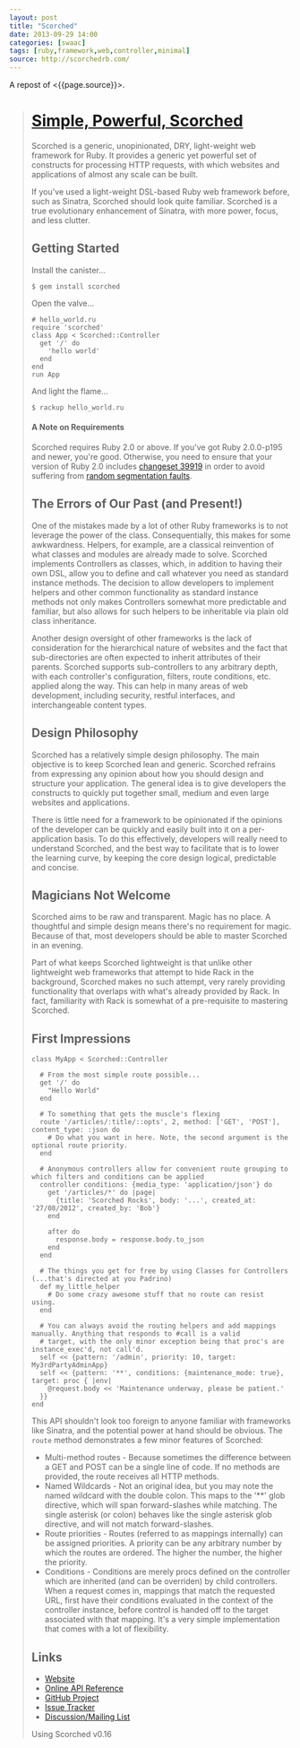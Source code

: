 ```yaml
---
layout: post
title: "Scorched"
date: 2013-09-29 14:00
categories: [swaac]
tags: [ruby,framework,web,controller,minimal]
source: http://scorchedrb.com/
---
```

A repost of <{{page.source}}>.


> [Simple, Powerful, Scorched](http://scorchedrb.com)
> ===================================================
> 
> Scorched is a generic, unopinionated, DRY, light-weight web framework for Ruby. It provides a generic yet powerful set of constructs for processing HTTP requests, with which websites and applications of almost any scale can be built.
> 
> If you've used a light-weight DSL-based Ruby web framework before, such as Sinatra, Scorched should look quite familiar. Scorched is a true evolutionary enhancement of Sinatra, with more power, focus, and less clutter.
> 
> Getting Started
> ---------------
> 
> Install the canister...
> 
>     $ gem install scorched
> 
> Open the valve...
> 
>     # hello_world.ru
>     require 'scorched'
>     class App < Scorched::Controller
>       get '/' do
>         'hello world'
>       end
>     end
>     run App
> 
> And light the flame...
> 
>     $ rackup hello_world.ru
> 
> #### A Note on Requirements
> 
> Scorched requires Ruby 2.0 or above. If you've got Ruby 2.0.0-p195 and newer, you're good. Otherwise, you need to ensure that your version of Ruby 2.0 includes [changeset 39919](http://bugs.ruby-lang.org/projects/ruby-trunk/repository/revisions/39919) in order to avoid suffering from [random segmentation faults](http://bugs.ruby-lang.org/issues/8100).
> 
> The Errors of Our Past (and Present!)
> -------------------------------------
> 
> One of the mistakes made by a lot of other Ruby frameworks is to not leverage the power of the class. Consequentially, this makes for some awkwardness. Helpers, for example, are a classical reinvention of what classes and modules are already made to solve. Scorched implements Controllers as classes, which, in addition to having their own DSL, allow you to define and call whatever you need as standard instance methods. The decision to allow developers to implement helpers and other common functionality as standard instance methods not only makes Controllers somewhat more predictable and familiar, but also allows for such helpers to be inheritable via plain old class inheritance.
> 
> Another design oversight of other frameworks is the lack of consideration for the hierarchical nature of websites and the fact that sub-directories are often expected to inherit attributes of their parents. Scorched supports sub-controllers to any arbitrary depth, with each controller's configuration, filters, route conditions, etc. applied along the way. This can help in many areas of web development, including security, restful interfaces, and interchangeable content types.
> 
> Design Philosophy
> -----------------
> 
> Scorched has a relatively simple design philosophy. The main objective is to keep Scorched lean and generic. Scorched refrains from expressing any opinion about how you should design and structure your application. The general idea is to give developers the constructs to quickly put together small, medium and even large websites and applications.
> 
> There is little need for a framework to be opinionated if the opinions of the developer can be quickly and easily built into it on a per-application basis. To do this effectively, developers will really need to understand Scorched, and the best way to facilitate that is to lower the learning curve, by keeping the core design logical, predictable and concise.
> 
> Magicians Not Welcome
> ---------------------
> 
> Scorched aims to be raw and transparent. Magic has no place. A thoughtful and simple design means there's no requirement for magic. Because of that, most developers should be able to master Scorched in an evening.
> 
> Part of what keeps Scorched lightweight is that unlike other lightweight web frameworks that attempt to hide Rack in the background, Scorched makes no such attempt, very rarely providing functionality that overlaps with what's already provided by Rack. In fact, familiarity with Rack is somewhat of a pre-requisite to mastering Scorched.
> 
> First Impressions
> -----------------
> 
>     class MyApp < Scorched::Controller
> 
>       # From the most simple route possible...
>       get '/' do
>         "Hello World"
>       end
> 
>       # To something that gets the muscle's flexing
>       route '/articles/:title/::opts', 2, method: ['GET', 'POST'], content_type: :json do
>         # Do what you want in here. Note, the second argument is the optional route priority.
>       end
> 
>       # Anonymous controllers allow for convenient route grouping to which filters and conditions can be applied
>       controller conditions: {media_type: 'application/json'} do
>         get '/articles/*' do |page|
>           {title: 'Scorched Rocks', body: '...', created_at: '27/08/2012', created_by: 'Bob'}
>         end
> 
>         after do
>           response.body = response.body.to_json
>         end
>       end
> 
>       # The things you get for free by using Classes for Controllers (...that's directed at you Padrino)
>       def my_little_helper
>         # Do some crazy awesome stuff that no route can resist using.
>       end
> 
>       # You can always avoid the routing helpers and add mappings manually. Anything that responds to #call is a valid
>       # target, with the only minor exception being that proc's are instance_exec'd, not call'd.
>       self << {pattern: '/admin', priority: 10, target: My3rdPartyAdminApp}
>       self << {pattern: '**', conditions: {maintenance_mode: true}, target: proc { |env|
>         @request.body << 'Maintenance underway, please be patient.'
>       }}
>     end
> 
> This API shouldn't look too foreign to anyone familiar with frameworks like Sinatra, and the potential power at hand should be obvious. The `route` method demonstrates a few minor features of Scorched:
> 
> -   Multi-method routes - Because sometimes the difference between a GET and POST can be a single line of code. If no methods are provided, the route receives all HTTP methods.
> -   Named Wildcards - Not an original idea, but you may note the named wildcard with the double colon. This maps to the '\*\*' glob directive, which will span forward-slashes while matching. The single asterisk (or colon) behaves like the single asterisk glob directive, and will not match forward-slashes.
> -   Route priorities - Routes (referred to as mappings internally) can be assigned priorities. A priority can be any arbitrary number by which the routes are ordered. The higher the number, the higher the priority.
> -   Conditions - Conditions are merely procs defined on the controller which are inherited (and can be overriden) by child controllers. When a request comes in, mappings that match the requested URL, first have their conditions evaluated in the context of the controller instance, before control is handed off to the target associated with that mapping. It's a very simple implementation that comes with a lot of flexibility.
> 
> Links
> -----
> 
> -   [Website](http://scorchedrb.com)
> -   [Online API Reference](http://rubydoc.info/gems/scorched)
> -   [GitHub Project](http://github.com/wardrop/Scorched)
> -   [Issue Tracker](http://github.com/wardrop/Scorched/issues)
> -   [Discussion/Mailing List](https://groups.google.com/d/forum/scorched)
> 
> Using Scorched v0.16
